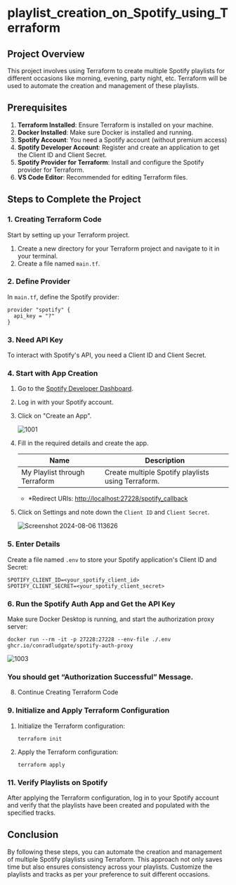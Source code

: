 # playlist_creation_on_Spotify_using_Terraform


## Project Overview

This project involves using Terraform to create multiple Spotify playlists for different occasions like morning, evening, party night, etc. Terraform will be used to automate the creation and management of these playlists.

## Prerequisites

1. **Terraform Installed**: Ensure Terraform is installed on your machine.
2. **Docker Installed**: Make sure Docker is installed and running.
3. **Spotify Account**: You need a Spotify account (without premium access)
4. **Spotify Developer Account**: Register and create an application to get the Client ID and Client Secret.
5. **Spotify Provider for Terraform**: Install and configure the Spotify provider for Terraform.
6. **VS Code Editor**: Recommended for editing Terraform files.

## Steps to Complete the Project

### 1. Creating Terraform Code

Start by setting up your Terraform project.

1. Create a new directory for your Terraform project and navigate to it in your terminal.
2. Create a file named `main.tf`.

### 2. Define Provider

In `main.tf`, define the Spotify provider:

```
provider "spotify" {
  api_key = "?"
}

```

### 3. Need API Key

To interact with Spotify's API, you need a Client ID and Client Secret.

### 4. Start with App Creation

1. Go to the [Spotify Developer Dashboard](https://developer.spotify.com/dashboard/).
2. Log in with your Spotify account.
3. Click on "Create an App".
    
    ![1001](https://github.com/user-attachments/assets/18962952-8fa3-4cc4-9edd-93402ebb8d21)

    
4. Fill in the required details and create the app.
    
    
    | Name | Description |
    | --- | --- |
    | My Playlist through Terraform | Create multiple Spotify playlists using Terraform. |
    - *Redirect URIs: [http://localhost:27228/spotify_callback](http://localhost:27228/spotify_callback**)

1. Click on Settings and note down the `Client ID` and `Client Secret`.
    
    ![Screenshot 2024-08-06 113626](https://github.com/user-attachments/assets/4c281c7f-0aa4-424a-a834-7ca134a951ee)

    

### 5. Enter Details

Create a file named `.env` to store your Spotify application's Client ID and Secret:

```
SPOTIFY_CLIENT_ID=<your_spotify_client_id>
SPOTIFY_CLIENT_SECRET=<your_spotify_client_secret>

```

### 6. Run the Spotify Auth App and Get the API Key

Make sure Docker Desktop is running, and start the authorization proxy server:

```
docker run --rm -it -p 27228:27228 --env-file ./.env ghcr.io/conradludgate/spotify-auth-proxy

```

![1003](https://github.com/user-attachments/assets/0708664d-a4cd-4a39-8e5c-4992a2bf6534)


### You should get “Authorization Successful” Message.

8. Continue Creating Terraform Code

### 9. Initialize and Apply Terraform Configuration

1. Initialize the Terraform configuration:
    
    ```
    terraform init
    
    ```
    
2. Apply the Terraform configuration:
    
    ```
    terraform apply
    
    ```
    

### 11. Verify Playlists on Spotify

After applying the Terraform configuration, log in to your Spotify account and verify that the playlists have been created and populated with the specified tracks.

## Conclusion

By following these steps, you can automate the creation and management of multiple Spotify playlists using Terraform. This approach not only saves time but also ensures consistency across your playlists. Customize the playlists and tracks as per your preference to suit different occasions.
